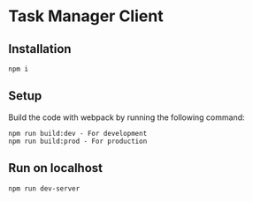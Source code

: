 # Task Manager Client

## Installation

`npm i`

## Setup

Build the code with webpack by running the following command:

```
npm run build:dev - For development
npm run build:prod - For production
```

## Run on localhost

`npm run dev-server`
